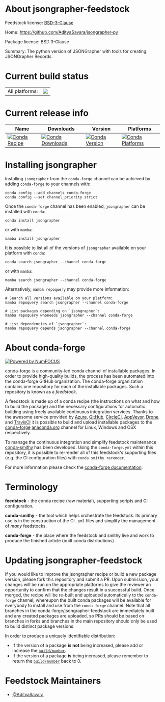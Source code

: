 About jsongrapher-feedstock
===========================

Feedstock license: [BSD-3-Clause](https://github.com/conda-forge/jsongrapher-feedstock/blob/main/LICENSE.txt)

Home: https://github.com/AdityaSavara/jsongrapher-py

Package license: BSD 3-Clause

Summary: The python version of JSONGrapher with tools for creating JSONGrapher Records.

Current build status
====================


<table><tr><td>All platforms:</td>
    <td>
      <a href="https://dev.azure.com/conda-forge/feedstock-builds/_build/latest?definitionId=25698&branchName=main">
        <img src="https://dev.azure.com/conda-forge/feedstock-builds/_apis/build/status/jsongrapher-feedstock?branchName=main">
      </a>
    </td>
  </tr>
</table>

Current release info
====================

| Name | Downloads | Version | Platforms |
| --- | --- | --- | --- |
| [![Conda Recipe](https://img.shields.io/badge/recipe-jsongrapher-green.svg)](https://anaconda.org/conda-forge/jsongrapher) | [![Conda Downloads](https://img.shields.io/conda/dn/conda-forge/jsongrapher.svg)](https://anaconda.org/conda-forge/jsongrapher) | [![Conda Version](https://img.shields.io/conda/vn/conda-forge/jsongrapher.svg)](https://anaconda.org/conda-forge/jsongrapher) | [![Conda Platforms](https://img.shields.io/conda/pn/conda-forge/jsongrapher.svg)](https://anaconda.org/conda-forge/jsongrapher) |

Installing jsongrapher
======================

Installing `jsongrapher` from the `conda-forge` channel can be achieved by adding `conda-forge` to your channels with:

```
conda config --add channels conda-forge
conda config --set channel_priority strict
```

Once the `conda-forge` channel has been enabled, `jsongrapher` can be installed with `conda`:

```
conda install jsongrapher
```

or with `mamba`:

```
mamba install jsongrapher
```

It is possible to list all of the versions of `jsongrapher` available on your platform with `conda`:

```
conda search jsongrapher --channel conda-forge
```

or with `mamba`:

```
mamba search jsongrapher --channel conda-forge
```

Alternatively, `mamba repoquery` may provide more information:

```
# Search all versions available on your platform:
mamba repoquery search jsongrapher --channel conda-forge

# List packages depending on `jsongrapher`:
mamba repoquery whoneeds jsongrapher --channel conda-forge

# List dependencies of `jsongrapher`:
mamba repoquery depends jsongrapher --channel conda-forge
```


About conda-forge
=================

[![Powered by
NumFOCUS](https://img.shields.io/badge/powered%20by-NumFOCUS-orange.svg?style=flat&colorA=E1523D&colorB=007D8A)](https://numfocus.org)

conda-forge is a community-led conda channel of installable packages.
In order to provide high-quality builds, the process has been automated into the
conda-forge GitHub organization. The conda-forge organization contains one repository
for each of the installable packages. Such a repository is known as a *feedstock*.

A feedstock is made up of a conda recipe (the instructions on what and how to build
the package) and the necessary configurations for automatic building using freely
available continuous integration services. Thanks to the awesome service provided by
[Azure](https://azure.microsoft.com/en-us/services/devops/), [GitHub](https://github.com/),
[CircleCI](https://circleci.com/), [AppVeyor](https://www.appveyor.com/),
[Drone](https://cloud.drone.io/welcome), and [TravisCI](https://travis-ci.com/)
it is possible to build and upload installable packages to the
[conda-forge](https://anaconda.org/conda-forge) [anaconda.org](https://anaconda.org/)
channel for Linux, Windows and OSX respectively.

To manage the continuous integration and simplify feedstock maintenance
[conda-smithy](https://github.com/conda-forge/conda-smithy) has been developed.
Using the ``conda-forge.yml`` within this repository, it is possible to re-render all of
this feedstock's supporting files (e.g. the CI configuration files) with ``conda smithy rerender``.

For more information please check the [conda-forge documentation](https://conda-forge.org/docs/).

Terminology
===========

**feedstock** - the conda recipe (raw material), supporting scripts and CI configuration.

**conda-smithy** - the tool which helps orchestrate the feedstock.
                   Its primary use is in the construction of the CI ``.yml`` files
                   and simplify the management of *many* feedstocks.

**conda-forge** - the place where the feedstock and smithy live and work to
                  produce the finished article (built conda distributions)


Updating jsongrapher-feedstock
==============================

If you would like to improve the jsongrapher recipe or build a new
package version, please fork this repository and submit a PR. Upon submission,
your changes will be run on the appropriate platforms to give the reviewer an
opportunity to confirm that the changes result in a successful build. Once
merged, the recipe will be re-built and uploaded automatically to the
`conda-forge` channel, whereupon the built conda packages will be available for
everybody to install and use from the `conda-forge` channel.
Note that all branches in the conda-forge/jsongrapher-feedstock are
immediately built and any created packages are uploaded, so PRs should be based
on branches in forks and branches in the main repository should only be used to
build distinct package versions.

In order to produce a uniquely identifiable distribution:
 * If the version of a package **is not** being increased, please add or increase
   the [``build/number``](https://docs.conda.io/projects/conda-build/en/latest/resources/define-metadata.html#build-number-and-string).
 * If the version of a package **is** being increased, please remember to return
   the [``build/number``](https://docs.conda.io/projects/conda-build/en/latest/resources/define-metadata.html#build-number-and-string)
   back to 0.

Feedstock Maintainers
=====================

* [@AdityaSavara](https://github.com/AdityaSavara/)

